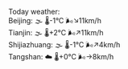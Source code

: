 Today weather:  
Beijing: 🌫  🌡️-1°C 🌬️↘11km/h  
Tianjin: 🌫  🌡️+2°C 🌬️↗11km/h  
Shijiazhuang: 🌫  🌡️-1°C 🌬️↗4km/h  
Tangshan: ☁️   🌡️+0°C 🌬️→8km/h  
